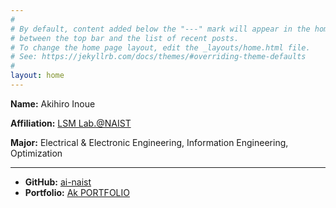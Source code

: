 ```yaml
---
#
# By default, content added below the "---" mark will appear in the home page
# between the top bar and the list of recent posts.
# To change the home page layout, edit the _layouts/home.html file.
# See: https://jekyllrb.com/docs/themes/#overriding-theme-defaults
#
layout: home
---
```


**Name:** Akihiro Inoue

**Affiliation:** [LSM Lab.@NAIST](https://www-lsm.naist.jp)

**Major:** Electrical & Electronic Engineering, Information Engineering, Optimization

---

*   **GitHub:** [ai-naist](https://github.com/ai-naist)
*   **Portfolio:** [Ak PORTFOLIO](https://ak-portfolio.ddns.net/)

